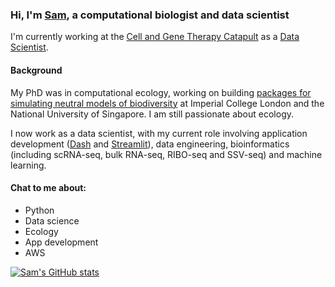 ### Hi, I'm [Sam](www.thompsonsed.co.uk), a computational biologist and data scientist

I'm currently working at the [Cell and Gene Therapy Catapult](https://ct.catapult.org.uk/) as a [Data Scientist](https://www.linkedin.com/in/thompson-sed/).

#### Background

My PhD was in computational ecology, working on building [packages for simulating neutral models of biodiversity](https://besjournals.onlinelibrary.wiley.com/doi/10.1111/2041-210X.13451) at Imperial College London and the National University of Singapore. I am still passionate about ecology.

I now work as a data scientist, with my current role involving application development ([Dash](https://plotly.com/dash/) and [Streamlit](https://streamlit.io/)), data engineering, bioinformatics (including scRNA-seq, bulk RNA-seq, RIBO-seq and SSV-seq) and machine learning.

#### Chat to me about:

- Python
- Data science
- Ecology
- App development
- AWS

[![Sam's GitHub stats](https://github-readme-stats.vercel.app/api?username=thompsonsed)](https://github.com/anuraghazra/github-readme-stats)


